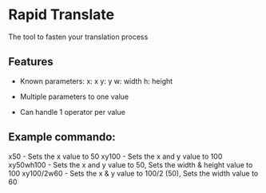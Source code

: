 # Rapid Translate

The tool to fasten your translation process

## Features

- Known parameters: 
  x: x
  y: y
  w: width
  h: height

- Multiple parameters to one value
- Can handle 1 operator per value


## Example commando:
  x50 - Sets the x value to 50
  xy100 - Sets the x and y value to 100
  xy50wh100 - Sets the x and y value to 50, Sets the width & height value to 100
  xy100/2w60 - Sets the x & y value to 100/2 (50), Sets the width value to 60
